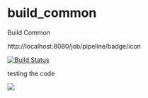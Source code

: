 # build_common
Build Common



http://localhost:8080/job/pipeline/badge/icon



[![Build Status](http://localhost:8080/job/pipeline/badge/icon)](http://localhost:8080/job/pipeline/)


testing the code


<a href='http://localhost:8080/job/pipeline/'><img src='http://localhost:8080/job/pipeline/badge/icon'></a>